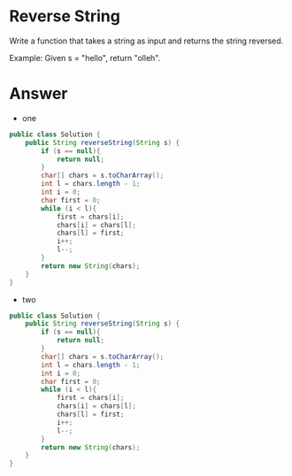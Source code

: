 Reverse String
===

Write a function that takes a string as input and returns the string reversed.

Example:
Given s = "hello", return "olleh".

# Answer

* one

```java
public class Solution {
    public String reverseString(String s) {
        if (s == null){
            return null;
        }
        char[] chars = s.toCharArray();
        int l = chars.length - 1;
        int i = 0;
        char first = 0;
        while (i < l){
            first = chars[i];
            chars[i] = chars[l];
            chars[l] = first;
            i++;
            l--;
        }
        return new String(chars);
    }
}
```

* two

```java
public class Solution {
    public String reverseString(String s) {
        if (s == null){
            return null;
        }
        char[] chars = s.toCharArray();
        int l = chars.length - 1;
        int i = 0;
        char first = 0;
        while (i < l){
            first = chars[i];
            chars[i] = chars[l];
            chars[l] = first;
            i++;
            l--;
        }
        return new String(chars);
    }
}
```